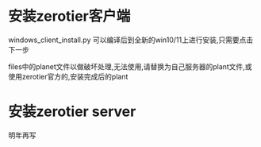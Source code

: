 # 安装zerotier客户端
windows_client_install.py
可以编译后到全新的win10/11上进行安装,只需要点击下一步

files中的planet文件以做破坏处理,无法使用,请替换为自己服务器的plant文件,或使用zerotier官方的,安装完成后的plant

# 安装zerotier server
明年再写


